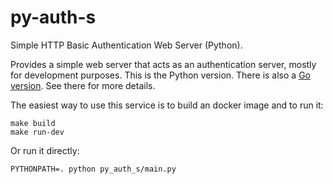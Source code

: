 # py-auth-s
Simple HTTP Basic Authentication Web Server (Python).

Provides a simple web server that acts as an authentication server, mostly for
development purposes. This is the Python version. There is also a [Go
version](https://github.com/t73fde/go-auth-s). See there for more details.

The easiest way to use this service is to build an docker image and to run it:

    make build
    make run-dev

Or run it directly:

    PYTHONPATH=. python py_auth_s/main.py
